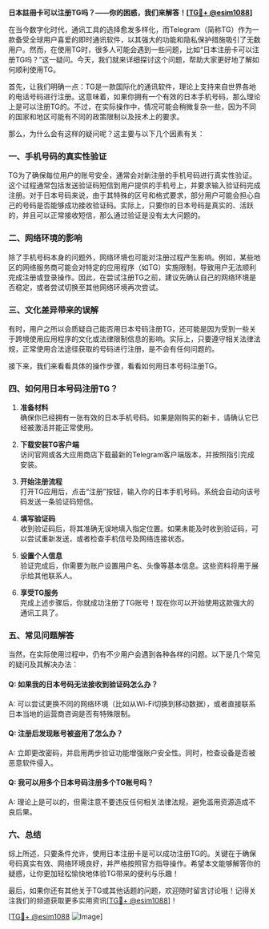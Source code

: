 **日本註冊卡可以注册TG吗？——你的困惑，我们来解答！[[TG💪+ @esim1088](https://t.me/s/esim1088)]**

在当今数字化时代，通讯工具的选择愈发多样化，而Telegram（简称TG）作为一款备受全球用户喜爱的即时通讯软件，以其强大的功能和隐私保护措施吸引了无数用户。然而，在使用TG时，很多人可能会遇到一些问题，比如“日本注册卡可以注册TG吗？”这一疑问。今天，我们就来详细探讨这个问题，帮助大家更好地了解如何顺利使用TG。

首先，让我们明确一点：TG是一款国际化的通讯软件，理论上支持来自世界各地的电话号码进行注册。这意味着，如果你拥有一个有效的日本手机号码，那么理论上是可以注册TG的。不过，在实际操作中，情况可能会稍微复杂一些，因为不同的国家和地区可能有不同的政策限制以及技术上的要求。

那么，为什么会有这样的疑问呢？这主要与以下几个因素有关：

### **一、手机号码的真实性验证**
TG为了确保每位用户的账号安全，通常会对新注册的手机号码进行真实性验证。这个过程通常包括发送验证码短信到用户提供的手机号上，并要求输入验证码完成注册。对于日本号码来说，由于其特殊的区号和格式要求，部分用户可能会担心自己的号码是否能够成功接收验证码。实际上，只要你的日本号码是真实的、活跃的，并且可以正常接收短信，那么通过验证是没有太大问题的。

### **二、网络环境的影响**
除了手机号码本身的问题外，网络环境也可能对注册过程产生影响。例如，某些地区的网络服务商可能会对特定的应用程序（如TG）实施限制，导致用户无法顺利完成注册或登录操作。因此，在尝试注册TG之前，建议先确认自己的网络环境是否稳定，或者尝试切换至其他网络环境再次尝试。

### **三、文化差异带来的误解**
有时，用户之所以会质疑自己能否用日本号码注册TG，还可能是因为受到一些关于跨境使用应用程序的文化或法律限制信息的影响。实际上，只要遵守相关法律法规，正常使用合法途径获取的号码进行注册，是不会有任何问题的。

接下来，我们来看看具体的操作步骤，看看如何用日本号码注册TG。

### **四、如何用日本号码注册TG？**
1. **准备材料**  
   确保你已经拥有一张有效的日本手机号码。如果是刚购买的新卡，请确认它已经被激活并能正常使用。
   
2. **下载安装TG客户端**  
   访问官网或各大应用商店下载最新的Telegram客户端版本，并按照指引完成安装。

3. **开始注册流程**  
   打开TG应用后，点击“注册”按钮，输入你的日本手机号码。系统会自动向该号码发送一条验证码短信。

4. **填写验证码**  
   收到验证码后，将其准确无误地填入指定位置。如果未能及时收到验证码，可以尝试重新发送，或者检查手机信号及网络连接状态。

5. **设置个人信息**  
   验证完成后，你需要为账户设置用户名、头像等基本信息。这些资料将用于展示给其他联系人。

6. **享受TG服务**  
   完成上述步骤后，你就成功注册了TG账号！现在你可以开始使用这款强大的通讯工具了。

### **五、常见问题解答**
当然，在实际使用过程中，仍有不少用户会遇到各种各样的问题。以下是几个常见的疑问及其解决办法：

#### **Q: 如果我的日本号码无法接收到验证码怎么办？**
A: 可以尝试更换不同的网络环境（比如从Wi-Fi切换到移动数据），或者直接联系日本当地的运营商咨询是否有特殊限制。

#### **Q: 注册后发现账号被盗用了怎么办？**
A: 立即更改密码，并启用两步验证功能增强账户安全性。同时，检查设备是否被恶意软件侵入。

#### **Q: 我可以用多个日本号码注册多个TG账号吗？**
A: 理论上是可以的，但需注意不要违反任何相关法律法规，避免滥用资源造成不良后果。

### **六、总结**
综上所述，只要条件允许，使用日本注册卡是可以成功注册TG的。关键在于确保号码真实有效、网络环境良好，并严格按照官方指导操作。希望本文能够解答你的疑惑，让你更加轻松愉快地体验TG带来的便利与乐趣！

最后，如果你还有其他关于TG或其他话题的问题，欢迎随时留言讨论哦！记得关注我们的频道获取更多实用资讯[[TG💪+ @esim1088](https://t.me/s/esim1088)]！

[[TG💪+ @esim1088](https://t.me/s/esim1088) ![Image](https://i.postimg.cc/4NQfJmqS/Snipaste-2025-05-13-00-14-12.png)]